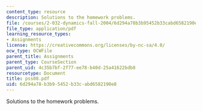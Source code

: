 ```yaml
---
content_type: resource
description: Solutions to the homework problems.
file: /courses/2-032-dynamics-fall-2004/6d294a78b3b95452b33cabd6582190e8_pss08.pdf
file_type: application/pdf
learning_resource_types:
- Assignments
license: https://creativecommons.org/licenses/by-nc-sa/4.0/
ocw_type: OCWFile
parent_title: Assignments
parent_type: CourseSection
parent_uid: 4c35b7bf-2f77-ee78-b40d-25a41622bdb8
resourcetype: Document
title: pss08.pdf
uid: 6d294a78-b3b9-5452-b33c-abd6582190e8
---
```

Solutions to the homework problems.